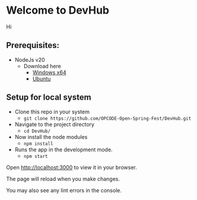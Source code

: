 # Welcome to DevHub
Hi 
## Prerequisites:

- NodeJs v20
  - Download here
    - [Windows x64](https://nodejs.org/en/download)
    - [Ubuntu](https://www.digitalocean.com/community/tutorials/how-to-install-node-js-on-ubuntu-20-04#option-3-installing-node-using-the-node-version-manager)

## Setup for local system

- Clone this repo in your system
  - `git clone https://github.com/OPCODE-Open-Spring-Fest/DevHub.git`
- Navigate to the project directory
  - `cd DevHub/`
- Now install the node modules
  - `npm install`
- Runs the app in the development mode.
  - `npm start`

Open [http://localhost:3000](http://localhost:3000) to view it in your browser.

The page will reload when you make changes.

You may also see any lint errors in the console.
